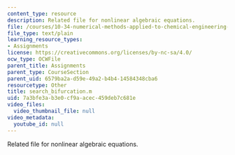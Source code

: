 ```yaml
---
content_type: resource
description: Related file for nonlinear algebraic equations.
file: /courses/10-34-numerical-methods-applied-to-chemical-engineering-fall-2005/7a3bfe3ab3e0cf9aacec459deb7c681e_search_bifurcation.m
file_type: text/plain
learning_resource_types:
- Assignments
license: https://creativecommons.org/licenses/by-nc-sa/4.0/
ocw_type: OCWFile
parent_title: Assignments
parent_type: CourseSection
parent_uid: 6579ba2a-d59e-49a2-b4b4-14584348cba6
resourcetype: Other
title: search_bifurcation.m
uid: 7a3bfe3a-b3e0-cf9a-acec-459deb7c681e
video_files:
  video_thumbnail_file: null
video_metadata:
  youtube_id: null
---
```

Related file for nonlinear algebraic equations.